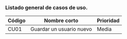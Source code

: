 ### Listado general de casos de uso.
| Código | Nombre corto | Prioridad  |
|--------------------------|--------------------------------|--------------------------|
| CU01 | Guardar un usuario nuevo | Media | 